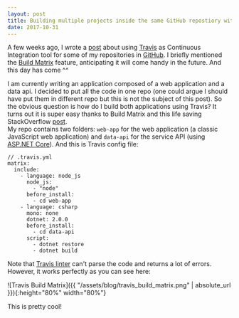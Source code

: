 ```yaml
---
layout: post
title: Building multiple projects inside the same GitHub repostiory with Travis
date: 2017-10-31
---
```


A few weeks ago, I wrote a [post](https://caroleolivier.github.io/blog/2017/10/03/continuous-integration-in-github) about using [Travis](https://travis-ci.org/) as Continuous Integration tool for some of my repositories in [GitHub](https://github.com/). I briefly mentioned the [Build Matrix](https://docs.travis-ci.com/user/customizing-the-build/#Build-Matrix) feature, anticipating it will come handy in the future. And this day has come ^^


I am currently writing an application composed of a web application and a data api. I decided to put all the code in one repo (one could argue I should have put them in different repo but this is not the subject of this post). So the obvious question is how do I build both applications using Travis? It turns out it is super easy thanks to Build Matrix and this life saving StackOverflow [post](https://stackoverflow.com/questions/27644586/how-to-set-up-travis-ci-with-multiple-languages).
<br/>
My repo contains two folders: `web-app` for the web application (a classic JavaScript web application) and `data-api` for the service API (using [ASP.NET Core](https://docs.microsoft.com/en-us/aspnet/core/)). And this is Travis config file:

```
// .travis.yml
matrix:
  include:
    - language: node_js
      node_js:
        - "node"
      before_install:
        - cd web-app
    - language: csharp
      mono: none
      dotnet: 2.0.0
      before_install:
        - cd data-api
      script:
        - dotnet restore
        - dotnet build
```
Note that [Travis linter](https://lint.travis-ci.org/) can't parse the code and returns a lot of errors. However, it works perfectly as you can see here:

![Travis Build Matrix]({{ "/assets/blog/travis_build_matrix.png" | absolute_url }}){:height="80%" width="80%"}

This is pretty cool!


